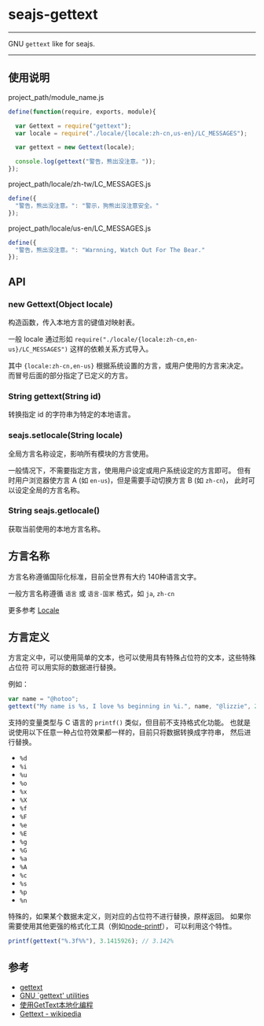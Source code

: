 
# seajs-gettext

---

GNU `gettext` like for seajs.

---

## 使用说明

project_path/module_name.js

```js
define(function(require, exports, module){

  var Gettext = require("gettext");
  var locale = require("./locale/{locale:zh-cn,us-en}/LC_MESSAGES");

  var gettext = new Gettext(locale);

  console.log(gettext("警告，熊出没注意。"));
});
```

project_path/locale/zh-tw/LC_MESSAGES.js

```js
define({
  "警告，熊出没注意。": "警示，狗熊出沒注意安全。"
});
```

project_path/locale/us-en/LC_MESSAGES.js

```js
define({
  "警告，熊出没注意。": "Warnning, Watch Out For The Bear."
});
```


## API

### new Gettext(Object locale)

构造函数，传入本地方言的键值对映射表。

一般 locale 通过形如 `require("./locale/{locale:zh-cn,en-us}/LC_MESSAGES")`
这样的依赖关系方式导入。

其中 `{locale:zh-cn,en-us}` 根据系统设置的方言，或用户使用的方言来决定。
而冒号后面的部分指定了已定义的方言。


### String gettext(String id)

转换指定 id 的字符串为特定的本地语言。


### seajs.setlocale(String locale)

全局方言名称设定，影响所有模块的方言使用。

一般情况下，不需要指定方言，使用用户设定或用户系统设定的方言即可。
但有时用户浏览器使方言 A (如 `en-us`)，但是需要手动切换方言 B (如 `zh-cn`)，
此时可以设定全局的方言名称。


### String seajs.getlocale()

获取当前使用的本地方言名称。


## 方言名称

方言名称遵循国际化标准，目前全世界有大约 140种语言文字。

一般方言名称遵循 `语言` 或 `语言-国家` 格式，如 `ja`, `zh-cn`

更多参考 [Locale](https://github.com/hotoo/seajs-gettext/wiki/Locale)

## 方言定义

方言定义中，可以使用简单的文本，也可以使用具有特殊占位符的文本，这些特殊占位符
可以用实际的数据进行替换。

例如：

```js
var name = "@hotoo";
gettext("My name is %s, I love %s beginning in %i.", name, "@lizzie", 2013);
```

支持的变量类型与 C 语言的 `printf()` 类似，但目前不支持格式化功能。
也就是说使用以下任意一种占位符效果都一样的，目前只将数据转换成字符串，
然后进行替换。

* `%d`
* `%i`
* `%u`
* `%o`
* `%x`
* `%X`
* `%f`
* `%F`
* `%e`
* `%E`
* `%g`
* `%G`
* `%a`
* `%A`
* `%c`
* `%s`
* `%p`
* `%n`

特殊的，如果某个数据未定义，则对应的占位符不进行替换，原样返回。
如果你需要使用其他更强的格式化工具（例如[node-printf](https://github.com/wdavidw/node-printf)），
可以利用这个特性。

```js
printf(gettext("%.3f%%"), 3.1415926); // 3.142%
```

## 参考

* [gettext](http://www.gnu.org/software/gettext/)
* [GNU `gettext' utilities](http://www.gnu.org/software/gettext/manual/gettext.html)
* [使用GetText本地化编程](http://jianlee.ylinux.org/Computer/C/gettext.html)
* [Gettext - wikipedia](http://zh.wikipedia.org/wiki/Gettext)
